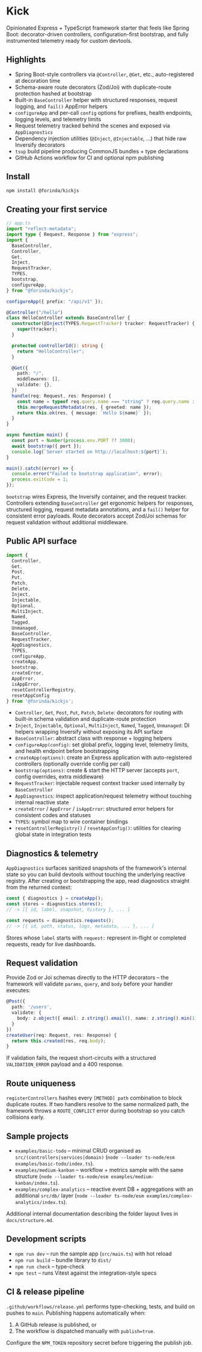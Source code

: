 # Kick

Opinionated Express + TypeScript framework starter that feels like Spring Boot: decorator-driven controllers, configuration-first bootstrap, and fully instrumented telemetry ready for custom devtools.

## Highlights

- Spring Boot-style controllers via `@Controller`, `@Get`, etc., auto-registered at decoration time
- Schema-aware route decorators (Zod/Joi) with duplicate-route protection hashed at bootstrap
- Built-in `BaseController` helper with structured responses, request logging, and `fail()` AppError helpers
- `configureApp` and per-call `config` options for prefixes, health endpoints, logging levels, and telemetry limits
- Request telemetry tracked behind the scenes and exposed via `AppDiagnostics`
- Dependency injection utilities (`@Inject`, `@Injectable`, …) that hide raw Inversify decorators
- `tsup` build pipeline producing CommonJS bundles + type declarations
- GitHub Actions workflow for CI and optional npm publishing

## Install

```bash
npm install @forinda/kickjs
```

## Creating your first service

```ts
// app.ts
import "reflect-metadata";
import type { Request, Response } from "express";
import {
  BaseController,
  Controller,
  Get,
  Inject,
  RequestTracker,
  TYPES,
  bootstrap,
  configureApp,
} from "@forinda/kickjs";

configureApp({ prefix: "/api/v1" });

@Controller("/hello")
class HelloController extends BaseController {
  constructor(@Inject(TYPES.RequestTracker) tracker: RequestTracker) {
    super(tracker);
  }

  protected controllerId(): string {
    return "HelloController";
  }

  @Get({
    path: "/",
    middlewares: [],
    validate: {},
  })
  handle(req: Request, res: Response) {
    const name = typeof req.query.name === "string" ? req.query.name : "World";
    this.mergeRequestMetadata(res, { greeted: name });
    return this.ok(res, { message: `Hello ${name}` });
  }
}

async function main() {
  const port = Number(process.env.PORT ?? 3000);
  await bootstrap({ port });
  console.log(`Server started on http://localhost:${port}`);
}

main().catch((error) => {
  console.error("Failed to bootstrap application", error);
  process.exitCode = 1;
});

```

`bootstrap` wires Express, the Inversify container, and the request tracker. Controllers extending `BaseController` get ergonomic helpers for responses, structured logging, request metadata annotations, and a `fail()` helper for consistent error payloads. Route decorators accept Zod/Joi schemas for request validation without additional middleware.

## Public API surface

```ts
import {
  Controller,
  Get,
  Post,
  Put,
  Patch,
  Delete,
  Inject,
  Injectable,
  Optional,
  MultiInject,
  Named,
  Tagged,
  Unmanaged,
  BaseController,
  RequestTracker,
  AppDiagnostics,
  TYPES,
  configureApp,
  createApp,
  bootstrap,
  createError,
  AppError,
  isAppError,
  resetControllerRegistry,
  resetAppConfig
} from '@forinda/kickjs';
```

- `Controller`, `Get`, `Post`, `Put`, `Patch`, `Delete`: decorators for routing with built-in schema validation and duplicate-route protection
- `Inject`, `Injectable`, `Optional`, `MultiInject`, `Named`, `Tagged`, `Unmanaged`: DI helpers wrapping Inversify without exposing its API surface
- `BaseController`: abstract class with response + logging helpers
- `configureApp(config)`: set global prefix, logging level, telemetry limits, and health endpoint before bootstrapping
- `createApp(options)`: create an Express application with auto-registered controllers (optionally override config per call)
- `bootstrap(options)`: create & start the HTTP server (accepts `port`, config overrides, extra middleware)
- `RequestTracker`: injectable request context tracker used internally by `BaseController`
- `AppDiagnostics`: inspect application/request telemetry without touching internal reactive state
- `createError` / `AppError` / `isAppError`: structured error helpers for consistent codes and statuses
- `TYPES`: symbol map to wire container bindings
- `resetControllerRegistry()` / `resetAppConfig()`: utilities for clearing global state in integration tests

## Diagnostics & telemetry

`AppDiagnostics` surfaces sanitized snapshots of the framework's internal state so you can build devtools without touching the underlying reactive registry. After creating or bootstrapping the app, read diagnostics straight from the returned context:

```ts
const { diagnostics } = createApp();
const stores = diagnostics.stores();
// -> [{ id, label, snapshot, history }, ... ]

const requests = diagnostics.requests();
// -> [{ id, path, status, logs, metadata, ... }, ... ]
```

Stores whose `label` starts with `request:` represent in-flight or completed requests, ready for live dashboards.

## Request validation

Provide Zod or Joi schemas directly to the HTTP decorators – the framework will validate `params`, `query`, and `body` before your handler executes:

```ts
@Post({
  path: '/users',
  validate: {
    body: z.object({ email: z.string().email(), name: z.string().min(1) })
  }
})
createUser(req: Request, res: Response) {
  return this.created(res, req.body);
}
```

If validation fails, the request short-circuits with a structured `VALIDATION_ERROR` payload and a 400 response.

## Route uniqueness

`registerControllers` hashes every `[METHOD] path` combination to block duplicate routes. If two handlers resolve to the same normalized path, the framework throws a `ROUTE_CONFLICT` error during bootstrap so you catch collisions early.

## Sample projects

- `examples/basic-todo` – minimal CRUD organised as `src/(controllers|services|domain)` (`node --loader ts-node/esm examples/basic-todo/index.ts`).
- `examples/medium-kanban` – workflow + metrics sample with the same structure (`node --loader ts-node/esm examples/medium-kanban/index.ts`).
- `examples/complex-analytics` – reactive event DB + aggregations with an additional `src/db/` layer (`node --loader ts-node/esm examples/complex-analytics/index.ts`).

Additional internal documentation describing the folder layout lives in `docs/structure.md`.

## Development scripts

- `npm run dev` – run the sample app (`src/main.ts`) with hot reload
- `npm run build` – bundle library to `dist/`
- `npm run check` – type-check
- `npm test` – runs Vitest against the integration-style specs

## CI & release pipeline

`.github/workflows/release.yml` performs type-checking, tests, and build on pushes to `main`. Publishing happens automatically when:

1. A GitHub release is published, or
2. The workflow is dispatched manually with `publish=true`.

Configure the `NPM_TOKEN` repository secret before triggering the publish job.

